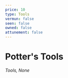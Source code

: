 ```yaml
---
price: 10
type: Tools
vermun: false
seen: false
owned: false
attunement: false
---
```

# Potter's Tools

*Tools, None*